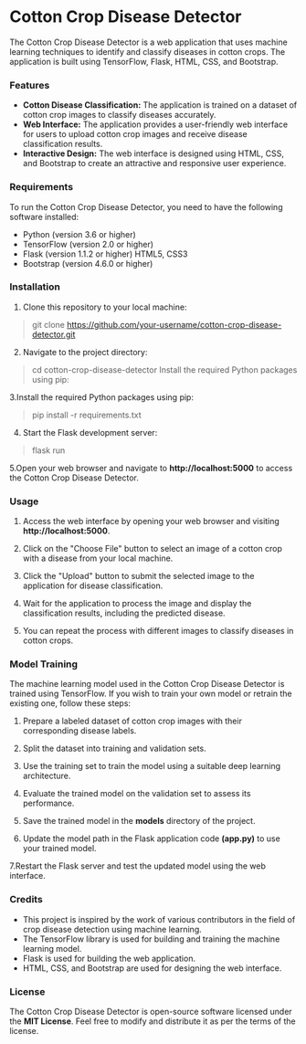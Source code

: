 # Cotton Crop Disease Detector

The Cotton Crop Disease Detector is a web application that uses machine learning techniques to identify and classify diseases in cotton crops. The application is built using TensorFlow, Flask, HTML, CSS, and Bootstrap.

### Features 

* __Cotton Disease Classification:__ The application is trained on a dataset of cotton crop images to classify diseases accurately.
* __Web Interface:__ The application provides a user-friendly web interface for users to upload cotton crop images and receive disease classification results.
* __Interactive Design:__ The web interface is designed using HTML, CSS, and Bootstrap to create an attractive and responsive user experience.

### Requirements

To run the Cotton Crop Disease Detector, you need to have the following software installed:

* Python (version 3.6 or higher)
* TensorFlow (version 2.0 or higher)
* Flask (version 1.1.2 or higher)
HTML5, CSS3
* Bootstrap (version 4.6.0 or higher)

### Installation

1. Clone this repository to your local machine:

> git clone https://github.com/your-username/cotton-crop-disease-detector.git

2. Navigate to the project directory:

> cd cotton-crop-disease-detector
Install the required Python packages using pip:

3.Install the required Python packages using pip:
>pip install -r requirements.txt

4. Start the Flask development server:

> flask run

5.Open your web browser and navigate to __http://localhost:5000__ to access the Cotton Crop Disease Detector.

### Usage

1. Access the web interface by opening your web browser and visiting __http://localhost:5000__.

2. Click on the "Choose File" button to select an image of a cotton crop with a disease from your local machine.

3. Click the "Upload" button to submit the selected image to the application for disease classification.

4. Wait for the application to process the image and display the classification results, including the predicted disease.

5. You can repeat the process with different images to classify diseases in cotton crops.

### Model Training

The machine learning model used in the Cotton Crop Disease Detector is trained using TensorFlow. If you wish to train your own model or retrain the existing one, follow these steps:

1. Prepare a labeled dataset of cotton crop images with their corresponding disease labels.

2. Split the dataset into training and validation sets.

3. Use the training set to train the model using a suitable deep learning architecture.

4. Evaluate the trained model on the validation set to assess its performance.

5. Save the trained model in the __models__ directory of the project.

6. Update the model path in the Flask application code __(app.py)__ to use your trained model.

7.Restart the Flask server and test the updated model using the web interface.

### Credits 

* This project is inspired by the work of various contributors in the field of crop disease detection using machine learning.
* The TensorFlow library is used for building and training the machine learning model.
* Flask is used for building the web application.
* HTML, CSS, and Bootstrap are used for designing the web interface.
### License
The Cotton Crop Disease Detector is open-source software licensed under the __MIT License__. Feel free to modify and distribute it as per the terms of the license.

